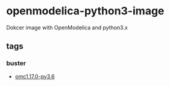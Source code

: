 # openmodelica-python3-image
Dokcer image with OpenModelica and python3.x

## tags

### buster

- [omc1.17.0-py3.6](https://hub.docker.com/repository/docker/ijknabla/openmodelica-python3/tags?&name=omc1.17.0-py3.6-buster)
